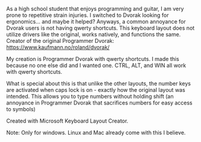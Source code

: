 As a high school student that enjoys programming and guitar, I am very prone to repetitive strain injuries. I switched to Dvorak looking for ergonomics... and maybe it helped? Anyways, a common annoyance for Dvorak users is not having qwerty shortcuts. This keyboard layout does not utilize drivers like the original, works natively, and functions the same. Creator of the original Programmer Dvorak: https://www.kaufmann.no/roland/dvorak/

My creation is Programmer Dvorak with qwerty shortcuts. I made this because no one else did and I wanted one. CTRL, ALT, and WIN all work with qwerty shortcuts.

What is special about this is that unlike the other layouts, the number keys are activated when caps lock is on - exactly how the original layout was intended. This allows you to type numbers without holding shift (an annoyance in Programmer Dvorak that sacrifices numbers for easy access to symbols)

Created with Microsoft Keyboard Layout Creator.

Note: Only for windows. Linux and Mac already come with this I believe.
